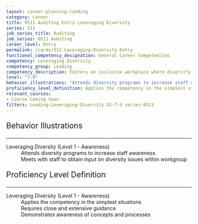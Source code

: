 ```yaml
---
layout: career-planning-landing
category: career
title: 0511 Auditing Entry Leveraging Diversity
series: 511
job_series_title: Auditing
job_series: 0511 Auditing
career_level: Entry
permalink: /cards/511-Leveraging-Diversity-Entry
functional_competency_designation: General Career Competencies
competency: Leveraging Diversity
competency_group: Leading
competency_description: Fosters an inclusive workplace where diversity and individual differences are valued and leveraged to achieve the vision and mission of the organization.
level: "7-9"
behavior_illustrations: "Attends diversity programs to increase staff awareness ? Meets with staff to obtain input on diversity issues within workgroup"
proficiency_level_definition: Applies the competency in the simplest situations ? Requires close and extensive guidance ? Demonstrates awareness of concepts and processes
relevant_courses: 
- Course Coming Soon
filters: Leading-Leveraging-Diversity GS-7-9 series-0511
---
```


<div class="desktop:grid-col-6 margin-y-3">
  <div class="border-top-2 bg-white padding-3 shadow-5 height-full members-hover border-1px button-border border-top-blue radius-lg">
    <p style="font-size:21px" class="text-bold label-color">Behavior Illustrations</p>
    <hr style="border-color: #4F9E99 !important;"/>
    <dl class="text-base card-content-color"><dt>Leveraging Diversity (Level 1 - Awareness)</dt><dd>Attends diversity programs to increase staff awareness </dd><dd> Meets with staff to obtain input on diversity issues within workgroup</dd></dl>
  </div>
</div>
<div class="desktop:grid-col-6 margin-y-3">
  <div class="border-top-2 bg-white padding-3 shadow-5 height-full members-hover border-1px button-border border-top-blue radius-lg">
    <p style="font-size:21px" class="text-bold label-color">Proficiency Level Definition</p>
     <hr style="border-color: #4F9E99 !important;"/>
    <dl class="text-base card-content-color"><dt>Leveraging Diversity (Level 1 - Awareness)</dt><dd>Applies the competency in the simplest situations </dd><dd> Requires close and extensive guidance </dd><dd> Demonstrates awareness of concepts and processes</dd></dl>
  </div>
</div>